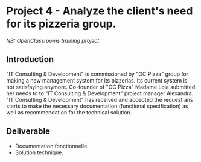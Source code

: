# Project 4 - Analyze the client's need for its pizzeria group.

*NB: OpenClassrooms training project.*

## Introduction

"IT Consulting & Development" is commissioned by "OC Pizza" group for making a new management system for its pizzerias. Its current system is not satisfaying anymore. Co-founder of "OC Pizza" Madame Lola submitted her needs to to "IT Consulting & Development" project manager Alexandra. "IT Consulting & Development" has received and accepted the request ans starts to make the necessary documentation (functional specification) as well as recommendation for the technical solution.

## Deliverable

* Documentation fonctionnelle.
* Solution technique.